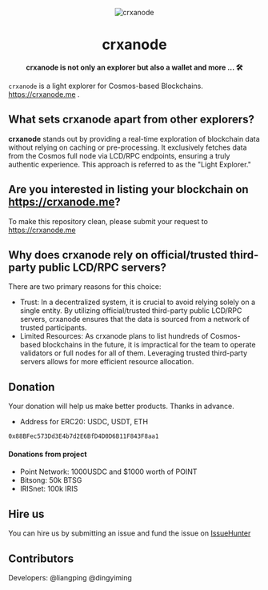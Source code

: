 <div align="center">

![crxanode](https://crxanode.me/img/logo.png)

<h1>crxanode</h1>

**crxanode is not only an explorer but also a wallet and more ... 🛠**


</div>

`crxanode` is a light explorer for Cosmos-based Blockchains.  https://crxanode.me .

## What sets crxanode apart from other explorers?
**crxanode** stands out by providing a real-time exploration of blockchain data without relying on caching or pre-processing. It exclusively fetches data from the Cosmos full node via LCD/RPC endpoints, ensuring a truly authentic experience. This approach is referred to as the "Light Explorer."

## Are you interested in listing your blockchain on https://crxanode.me?

To make this repository clean, please submit your request to https://crxanode.me


## Why does crxanode rely on official/trusted third-party public LCD/RPC servers?
There are two primary reasons for this choice:

 - Trust: In a decentralized system, it is crucial to avoid relying solely on a single entity. By utilizing official/trusted third-party public LCD/RPC servers, crxanode ensures that the data is sourced from a network of trusted participants.
 - Limited Resources: As crxanode plans to list hundreds of Cosmos-based blockchains in the future, it is impractical for the team to operate validators or full nodes for all of them. Leveraging trusted third-party servers allows for more efficient resource allocation.

## Donation

Your donation will help us make better products. Thanks in advance.

 - Address for ERC20: USDC, USDT, ETH
```
0x88BFec573Dd3E4b7d2E6BfD4D0D6B11F843F8aa1
```

#### Donations from project

- Point Network: 1000USDC and $1000 worth of POINT
- Bitsong: 50k BTSG
- IRISnet: 100k IRIS

## Hire us

You can hire us by submitting an issue and fund the issue on [IssueHunter](https://issuehunt.io/r/crxanode/explorer)


## Contributors

Developers: @liangping @dingyiming

